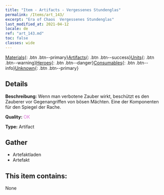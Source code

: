 ```yaml
---
title: "Item - Artifacts - Vergessenes Stundenglas"
permalink: /Items/art_143/
excerpt: "Era of Chaos  Vergessenes Stundenglas"
last_modified_at: 2021-04-12
locale: de
ref: "art_143.md"
toc: false
classes: wide
---
```

 [Materials](/de/Items/){: .btn .btn--primary}[Artifacts](/de/Items/Artifacts/){: .btn .btn--success}[Units](/de/Items/Units/){: .btn .btn--warning}[Heroes](/de/Items/Heroes/){: .btn .btn--danger}[Consumables](/de/Items/Consumables/){: .btn .btn--info}[Unknown](/de/Items/Unknown/){: .btn .btn--primary}

## Details
 **Beschreibung:** Wenn man verbotene Zauber wirkt, beschützt es den Zauberer vor Gegenangriffen von bösen Mächten. Eine der Komponenten für den Spiegel der Rache.

 **Quality:** <span style="color: #DA70D6">OK</span>

 **Type:** Artifact

## Gather

*    Artefaktladen 
*    Artefakt 

## This item contains:

  None

